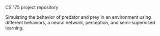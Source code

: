 CS 175 project repository

Simulating the behavior of predator and prey in an environment using different behaviors, a neural network, perception, and semi-supervised learning.